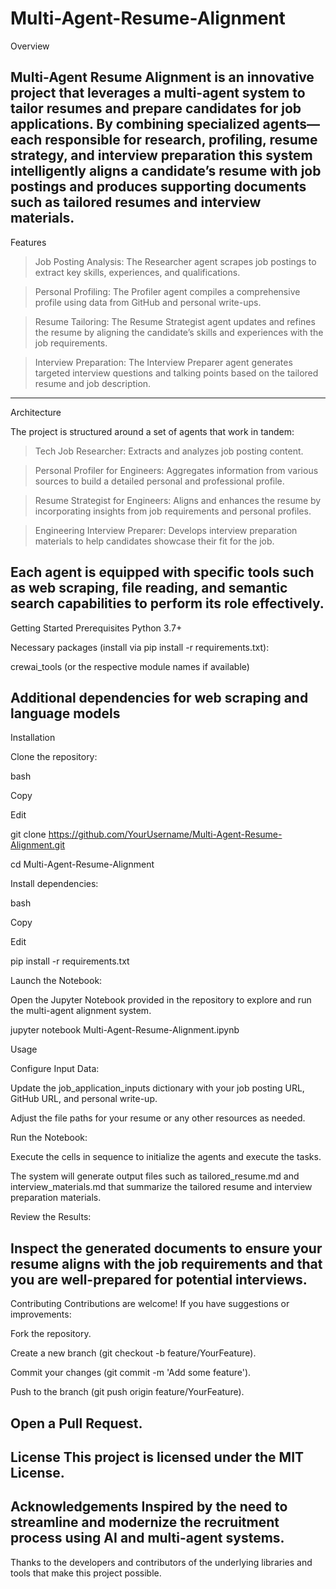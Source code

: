 # Multi-Agent-Resume-Alignment
Overview

Multi-Agent Resume Alignment is an innovative project that leverages a multi-agent system to tailor resumes and prepare candidates for job applications. By combining specialized agents—each responsible for research, profiling, resume strategy, and interview preparation this system intelligently aligns a candidate’s resume with job postings and produces supporting documents such as tailored resumes and interview materials.
------------------------------------------------------------------------------------------------------------------------------------------------
Features

> Job Posting Analysis: The Researcher agent scrapes job postings to extract key skills, experiences, and qualifications.

> Personal Profiling: The Profiler agent compiles a comprehensive profile using data from GitHub and personal write-ups.

> Resume Tailoring: The Resume Strategist agent updates and refines the resume by aligning the candidate’s skills and experiences with the job requirements.

> Interview Preparation: The Interview Preparer agent generates targeted interview questions and talking points based on the tailored resume and job description.
------------------------------------------------------------------------------------------------------------------------------------------------
Architecture

The project is structured around a set of agents that work in tandem:

> Tech Job Researcher: Extracts and analyzes job posting content.

> Personal Profiler for Engineers: Aggregates information from various sources to build a detailed personal and professional profile.

> Resume Strategist for Engineers: Aligns and enhances the resume by incorporating insights from job requirements and personal profiles.

> Engineering Interview Preparer: Develops interview preparation materials to help candidates showcase their fit for the job.

Each agent is equipped with specific tools such as web scraping, file reading, and semantic search capabilities to perform its role effectively.
------------------------------------------------------------------------------------------------------------------------------------------------
Getting Started
Prerequisites
Python 3.7+

Necessary packages (install via pip install -r requirements.txt):

crewai_tools (or the respective module names if available)

Additional dependencies for web scraping and language models
------------------------------------------------------------------------------------------------------------------------------------------------
Installation

Clone the repository:

bash

Copy

Edit

git clone https://github.com/YourUsername/Multi-Agent-Resume-Alignment.git

cd Multi-Agent-Resume-Alignment

Install dependencies:

bash

Copy

Edit

pip install -r requirements.txt

Launch the Notebook:

Open the Jupyter Notebook provided in the repository to explore and run the multi-agent alignment system.

jupyter notebook Multi-Agent-Resume-Alignment.ipynb

Usage

Configure Input Data:

Update the job_application_inputs dictionary with your job posting URL, GitHub URL, and personal write-up.

Adjust the file paths for your resume or any other resources as needed.

Run the Notebook:

Execute the cells in sequence to initialize the agents and execute the tasks.

The system will generate output files such as tailored_resume.md and interview_materials.md that summarize the tailored resume and interview preparation materials.

Review the Results:

Inspect the generated documents to ensure your resume aligns with the job requirements and that you are well-prepared for potential interviews.
-----------------------------------------------------------------------------------------------------------------------------------------------
Contributing
Contributions are welcome! If you have suggestions or improvements:

Fork the repository.

Create a new branch (git checkout -b feature/YourFeature).

Commit your changes (git commit -m 'Add some feature').

Push to the branch (git push origin feature/YourFeature).

Open a Pull Request.
-----------------------------------------------------------------------------------------------------------------------------------------------
License
This project is licensed under the MIT License.
-----------------------------------------------------------------------------------------------------------------------------------------------
Acknowledgements
Inspired by the need to streamline and modernize the recruitment process using AI and multi-agent systems.
-----------------------------------------------------------------------------------------------------------------------------------------------
Thanks to the developers and contributors of the underlying libraries and tools that make this project possible.
